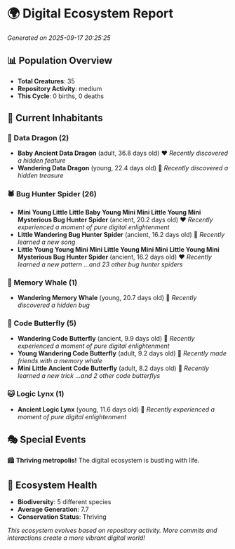 # 🌍 Digital Ecosystem Report
*Generated on 2025-09-17 20:25:25*

## 📊 Population Overview
- **Total Creatures**: 35
- **Repository Activity**: medium
- **This Cycle**: 0 births, 0 deaths

## 👥 Current Inhabitants

### 🐉 Data Dragon (2)
- **Baby Ancient Data Dragon** (adult, 36.8 days old) ❤️
  *Recently discovered a hidden feature*
- **Wandering Data Dragon** (young, 22.4 days old) 💛
  *Recently discovered a hidden treasure*

### 🕷️ Bug Hunter Spider (26)
- **Mini Young Little Little Baby Young Mini Mini Little Young Mini Mysterious Bug Hunter Spider** (ancient, 20.2 days old) ❤️
  *Recently experienced a moment of pure digital enlightenment*
- **Little Wandering Bug Hunter Spider** (ancient, 16.2 days old) 💛
  *Recently learned a new song*
- **Little Young Young Mini Mini Little Young Mini Mini Little Young Mini Mysterious Bug Hunter Spider** (ancient, 16.2 days old) ❤️
  *Recently learned a new pattern*
  *...and 23 other bug hunter spiders*

### 🐋 Memory Whale (1)
- **Wandering Memory Whale** (young, 20.7 days old) 💚
  *Recently discovered a hidden bug*

### 🦋 Code Butterfly (5)
- **Wandering Code Butterfly** (ancient, 9.9 days old) 💛
  *Recently experienced a moment of pure digital enlightenment*
- **Young Wandering Code Butterfly** (adult, 9.2 days old) 💛
  *Recently made friends with a memory whale*
- **Mini Little Ancient Code Butterfly** (adult, 8.2 days old) 💛
  *Recently learned a new trick*
  *...and 2 other code butterflys*

### 🐱 Logic Lynx (1)
- **Ancient Logic Lynx** (young, 11.6 days old) 💚
  *Recently experienced a moment of pure digital enlightenment*

## 🎭 Special Events

🏙️ **Thriving metropolis!** The digital ecosystem is bustling with life.

## 🔬 Ecosystem Health
- **Biodiversity**: 5 different species
- **Average Generation**: 7.7
- **Conservation Status**: Thriving

*This ecosystem evolves based on repository activity. More commits and interactions create a more vibrant digital world!*